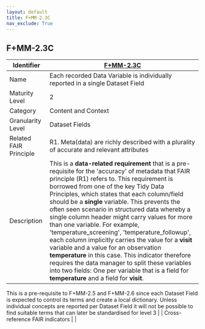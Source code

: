 ```yaml
---
layout: default
title: F+MM-2.3C
nav_exclude: True
---
```


## F+MM-2.3C

| Identifier | [F+MM-2.3C](https://github.com/FAIRplus/Data-Maturity/edit/indicator-definitions/docs/_indicators/D.%20F+MM-2.3C.md) |
| ---------- | ----------|
| Name | Each recorded Data Variable is individually reported in a single Dataset Field  |
| Maturity Level | 2 |
| Category | Content and Context |
| Granularity Level | Dataset Fields |
| Related FAIR Principle | R1. Meta(data) are richly described with a plurality of accurate and relevant attributes |
| Description | This is a **data-related requirement** that is a pre-requisite for the 'accuracy' of metadata that FAIR principle (R1) refers to. This requirement is borrowed from one of the key Tidy Data Principles, which states that each column/field should be a **single** variable. This prevents the often seen scenario in structured data whereby a single column header might carry values for more than one variable. For example, 'temperature_screening', 'temperature_followup', each column implicitly carries the value for a **visit** variable and a value for an observation **temperature** in this case. This indicator therefore requires the data manager to split these variables into two fields: One per variable that is a field for **temperature** and a field for **visit**. 
 
 This is a pre-requisite to F+MM-2.5 and F+MM-2.6 since each Dataset Field is expected to control its terms and create a local dictionary. Unless individual concepts are reported per Dataset Field it will not be possible to find suitable terms that can later be standardised for level 3 |
| Cross-reference FAIR indicators | |
